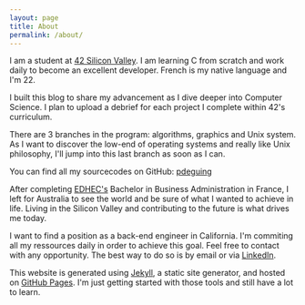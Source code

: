 ```yaml
---
layout: page
title: About
permalink: /about/
---
```


I am a student at [42 Silicon Valley](https://www.42.us.org/). I am learning C from scratch and work daily to become an excellent developer. French is my native language and I'm 22. 

I built this blog to share my advancement as I dive deeper into Computer Science. I plan to upload a debrief for each project I complete within 42's curriculum.

There are 3 branches in the program: algorithms, graphics and Unix system. As I want to discover the low-end of operating systems and really like Unix philosophy, I'll jump into this last branch as soon as I can.

You can find all my sourcecodes on GitHub: [pdeguing](https://github.com/pdeguing?tab=repositories)

After completing [EDHEC's](https://www.edhec.edu/) Bachelor in Business Administration in France, I left for Australia to see the world and be sure of what I wanted to achieve in life. Living in the Silicon Valley and contributing to the future is what drives me today.

I want to find a position as a back-end engineer in California. I'm commiting all my ressources daily in order to achieve this goal. Feel free to contact with any opportunity. The best way to do so is by email or via [LinkedIn](https://www.linkedin.com/in/pqdeguingand/).

This website is generated using [Jekyll](https://jekyllrb.com/), a static site generator, and hosted on [GitHub Pages](https://pages.github.com/). I'm just getting started with those tools and still have a lot to learn. 
